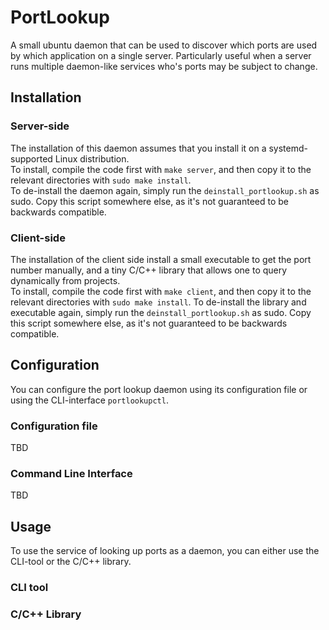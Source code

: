 # PortLookup
A small ubuntu daemon that can be used to discover which ports are used by which application on a single server. Particularly useful when a server runs multiple daemon-like services who's ports may be subject to change.

## Installation
### Server-side
The installation of this daemon assumes that you install it on a systemd-supported Linux distribution.  
To install, compile the code first with ```make server```, and then copy it to the relevant directories with ```sudo make install```.  
To de-install the daemon again, simply run the ```deinstall_portlookup.sh``` as sudo. Copy this script somewhere else, as it's not guaranteed to be backwards compatible.

### Client-side
The installation of the client side install a small executable to get the port number manually, and a tiny C/C++ library that allows one to query dynamically from projects.  
To install, compile the code first with ```make client```, and then copy it to the relevant directories with ```sudo make install```.
To de-install the library and executable again, simply run the ```deinstall_portlookup.sh``` as sudo. Copy this script somewhere else, as it's not guaranteed to be backwards compatible.

## Configuration
You can configure the port lookup daemon using its configuration file or using the CLI-interface ```portlookupctl```.

### Configuration file
TBD

### Command Line Interface
TBD

## Usage
To use the service of looking up ports as a daemon, you can either use the CLI-tool or the C/C++ library.

### CLI tool


### C/C++ Library

